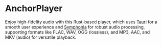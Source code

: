 # AnchorPlayer

Enjoy high-fidelity audio with this Rust-based player, which uses [Tauri](https://github.com/tauri-apps/tauri) for a smooth user experience and [Symphonia](https://github.com/pdeljanov/Symphonia) for robust audio processing, supporting formats like FLAC, WAV, OGG (lossless), and MP3, AAC, and MKV (audio) for versatile playback.
